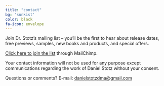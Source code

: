 ```yaml
---
title: "contact"
bg: 'sunkist'
color: black
fa-icon: envelope
---
```


Join Dr. Stotz’s mailing list – you’ll be the first to hear about release dates,
free previews, samples, new books and products, and special offers.

[Click here to join the list](http://eepurl.com/bponpf) through MailChimp.

Your contact information will not be used for any purpose except communications regarding the work of Daniel Stotz without your consent.

Questions or comments? E-mail: danielstotzdma@gmail.com
